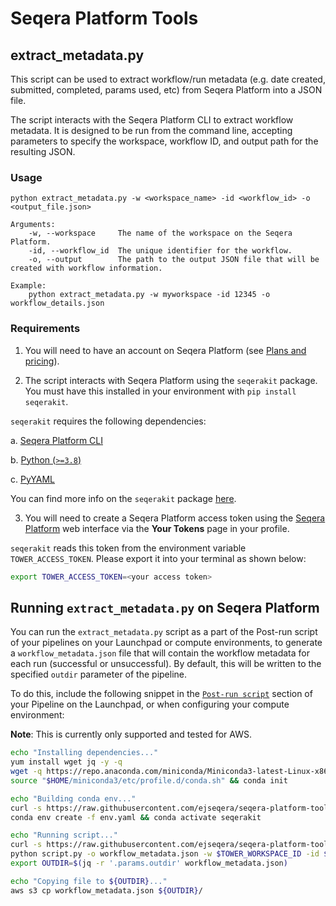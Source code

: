 # Seqera Platform Tools

## extract_metadata.py

This script can be used to extract workflow/run metadata (e.g. date created, submitted, completed, params used, etc) from Seqera Platform into a JSON file.

The script interacts with the Seqera Platform CLI to extract workflow metadata.
It is designed to be run from the command line, accepting parameters to specify
the workspace, workflow ID, and output path for the resulting JSON.

### Usage

```
python extract_metadata.py -w <workspace_name> -id <workflow_id> -o <output_file.json>

Arguments:
    -w, --workspace     The name of the workspace on the Seqera Platform.
    -id, --workflow_id  The unique identifier for the workflow.
    -o, --output        The path to the output JSON file that will be created with workflow information.

Example:
    python extract_metadata.py -w myworkspace -id 12345 -o workflow_details.json
```

### Requirements

1. You will need to have an account on Seqera Platform (see [Plans and pricing](https://cloud.tower.nf/pricing/)).

2. The script interacts with Seqera Platform using the `seqerakit` package. You must have this installed in your
   environment with `pip install seqerakit`.

`seqerakit` requires the following dependencies:

a. [Seqera Platform CLI](https://github.com/seqeralabs/tower-cli#1-installation)

b. [Python (`>=3.8`)](https://www.python.org/downloads/)

c. [PyYAML](https://pypi.org/project/PyYAML/)

You can find more info on the `seqerakit` package [here](https://github.com/seqeralabs/seqera-kit#-seqerakit).

3. You will need to create a Seqera Platform access token using the [Seqera Platform](https://tower.nf/) web interface via the **Your Tokens** page in your profile.

`seqerakit` reads this token from the environment variable `TOWER_ACCESS_TOKEN`. Please export it into your terminal as shown below:

```bash
export TOWER_ACCESS_TOKEN=<your access token>
```

## Running `extract_metadata.py` on Seqera Platform

You can run the `extract_metadata.py` script as a part of the Post-run script of your pipelines on your Launchpad or compute environments, to generate a `workflow_metadata.json` file that will contain the workflow metadata for each run (successful or unsuccessful). By default, this will be written to the specified `outdir` parameter of the pipeline.

To do this, include the following snippet in the [`Post-run script`](https://help.tower.nf/23.2/launch/advanced/#pre-and-post-run-scripts) section of your Pipeline on the Launchpad, or when configuring your compute environment:

**Note**: This is currently only supported and tested for AWS.

```bash
echo "Installing dependencies..."
yum install wget jq -y -q
wget -q https://repo.anaconda.com/miniconda/Miniconda3-latest-Linux-x86_64.sh -O m.sh && bash m.sh -b -p $HOME/miniconda3
source "$HOME/miniconda3/etc/profile.d/conda.sh" && conda init

echo "Building conda env..."
curl -s https://raw.githubusercontent.com/ejseqera/seqera-platform-tools/main/environment.yaml > env.yaml
conda env create -f env.yaml && conda activate seqerakit

echo "Running script..."
curl -s https://raw.githubusercontent.com/ejseqera/seqera-platform-tools/main/extract_metadata.py > script.py && chmod +x script.py
python script.py -o workflow_metadata.json -w $TOWER_WORKSPACE_ID -id $TOWER_WORKFLOW_ID
export OUTDIR=$(jq -r '.params.outdir' workflow_metadata.json)

echo "Copying file to ${OUTDIR}..."
aws s3 cp workflow_metadata.json ${OUTDIR}/
```
